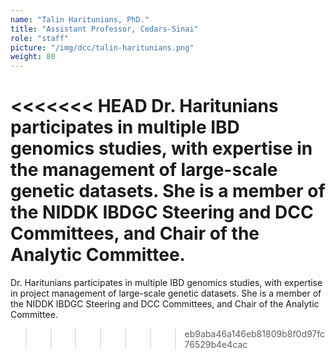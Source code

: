 ```yaml
---
name: "Talin Haritunians, PhD."
title: "Assistant Professor, Cedars-Sinai"
role: "staff"
picture: "/img/dcc/talin-haritunians.png"
weight: 80
---
```


<<<<<<< HEAD
Dr. Haritunians participates in multiple IBD genomics studies, with expertise in the management of large-scale genetic datasets. She is a member of the NIDDK IBDGC Steering and DCC Committees, and Chair of the Analytic Committee.
=======
Dr. Haritunians participates in multiple IBD genomics studies, with expertise in project management of large-scale genetic datasets. She is a member of the NIDDK IBDGC Steering and DCC Committees, and Chair of the Analytic Committee.
>>>>>>> eb9aba46a146eb81809b8f0d97fc76529b4e4cac
